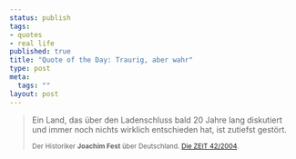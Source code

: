 ```yaml
--- 
status: publish
tags: 
- quotes
- real life
published: true
title: "Quote of the Day: Traurig, aber wahr"
type: post
meta: 
  tags: ""
layout: post
---
```

<blockquote><p>Ein Land, das über den Ladenschluss bald 20 Jahre lang diskutiert und immer noch nichts wirklich entschieden hat, ist zutiefst gestört.</p>

<p><sup>Der Historiker <b>Joachim Fest</b> über Deutschland. <a target="_BLANK" href="http://www.zeit.de/2004/42/Titel_2fFest_42" title="http://www.zeit.de/2004/42/Titel_2fFest_42" onmouseover="window.status='http://www.zeit.de/2004/42/Titel_2fFest_42';return true;" onmouseout="window.status='';return true;">Die ZEIT 42/2004</a>.</sup></p>

</blockquote>
